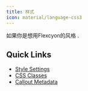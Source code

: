 ```yaml
---
title: 样式
icon: material/language-css3
---
```


如果你是想用Flexcyon的风格
.

## Quick Links

- [Style Settings](./Style-Settings/index.md)
- [CSS Classes](./CSS-Classes/index.md)
- [Callout Metadata](./Callout-Metadata/index.md)

